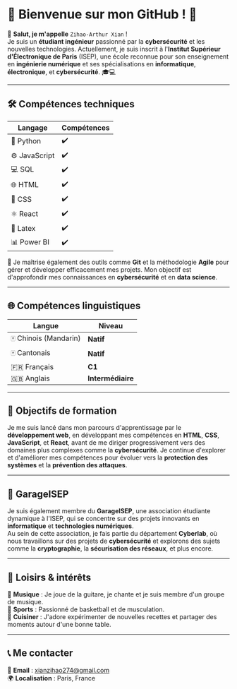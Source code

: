 # 🌟 Bienvenue sur mon GitHub ! 🌟

👋 **Salut, je m'appelle** `Zihao-Arthur Xian` !  
Je suis un **étudiant ingénieur** passionné par la **cybersécurité** et les nouvelles technologies. Actuellement, je suis inscrit à l'**Institut Supérieur d'Électronique de Paris** (ISEP), une école reconnue pour son enseignement en **ingénierie numérique** et ses spécialisations en **informatique**, **électronique**, et **cybersécurité**. 🎓💻

---

## 🛠️ Compétences techniques

| Langage  | Compétences            |
|----------|------------------------|
| 🐍 Python | ✔️                     |
| ⚙️ JavaScript | ✔️                 |
| 💻 SQL   | ✔️                      |
| 🌐 HTML  | ✔️                      |
| 🎨 CSS   | ✔️                      |
| ⚛️ React | ✔️                    |
| 📜 Latex  | ✔️                     |
| 📊 Power BI | ✔️                   |

🔧 Je maîtrise également des outils comme **Git** et la méthodologie **Agile** pour gérer et développer efficacement mes projets. Mon objectif est d'approfondir mes connaissances en **cybersécurité** et en **data science**.

---

## 🌐 Compétences linguistiques

| Langue   | Niveau                |
|----------|-----------------------|
| 🀄 Chinois (Mandarin) | **Natif**   |
| 🀄 Cantonais | **Natif**           |
| 🇫🇷 Français | **C1**               |
| 🇬🇧 Anglais  | **Intermédiaire**    |

---

## 🚀 Objectifs de formation

Je me suis lancé dans mon parcours d'apprentissage par le **développement web**, en développant mes compétences en **HTML**, **CSS**, **JavaScript**, et **React**, avant de me diriger progressivement vers des domaines plus complexes comme la **cybersécurité**. Je continue d'explorer et d'améliorer mes compétences pour évoluer vers la **protection des systèmes** et la **prévention des attaques**.

---

## 👥 GarageISEP

Je suis également membre du **GarageISEP**, une association étudiante dynamique à l'ISEP, qui se concentre sur des projets innovants en **informatique** et **technologies numériques**.  
Au sein de cette association, je fais partie du département **Cyberlab**, où nous travaillons sur des projets de **cybersécurité** et explorons des sujets comme la **cryptographie**, la **sécurisation des réseaux**, et plus encore.

---

## 🎵 Loisirs & intérêts

🎸 **Musique** : Je joue de la guitare, je chante et je suis membre d'un groupe de musique.  
🏀 **Sports** : Passionné de basketball et de musculation.  
🍳 **Cuisiner** : J'adore expérimenter de nouvelles recettes et partager des moments autour d'une bonne table.

---

## 📞 Me contacter

📧 **Email** : xianzihao274@gmail.com  
🌍 **Localisation** : Paris, France  

